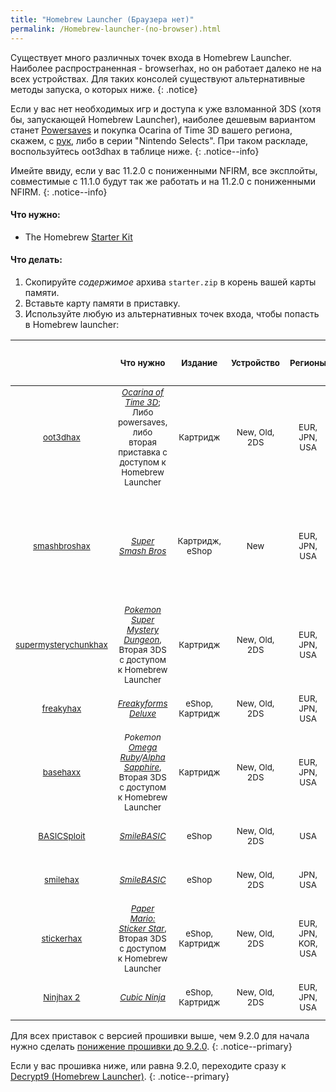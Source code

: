 ```yaml
---
title: "Homebrew Launcher (Браузера нет)"
permalink: /Homebrew-launcher-(no-browser).html
---
```


Существует много различных точек входа в Homebrew Launcher. Наиболее распространенная - browserhax, но он работает далеко не на всех устройствах. Для таких консолей существуют альтернативные методы запуска, о которых ниже. 
{: .notice}

Если у вас нет необходимых игр и доступа к уже взломанной 3DS (хотя бы, запускающей Homebrew Launcher), наиболее дешевым вариантом станет [Powersaves](https://www.amazon.com/dp/B00IVJ1M7M) и покупка Ocarina of Time 3D вашего региона, скажем, с [рук](http://olx.ua), либо в серии "Nintendo Selects". При таком раскладе, воспользуйтесь oot3dhax в таблице ниже.
{: .notice--info}

Имейте ввиду, если у вас 11.2.0 с пониженными NFIRM, все эксплойты, совместимые с 11.1.0 будут так же работать и на 11.2.0 с пониженными NFIRM.
{: .notice--info}

#### Что нужно:

+ The Homebrew [Starter Kit](http://smealum.github.io/ninjhax2/starter.zip)

#### Что делать:

1. Скопируйте _содержимое_ архива `starter.zip` в корень вашей карты памяти.
4. Вставьте карту памяти в приставку.
5. Используйте любую из альтернативных точек входа, чтобы попасть в Homebrew launcher:

 | <sub> | <sub>Что нужно| <sub>Издание | <sub>Устройство | <sub>Регионы | <sub>Версия игры | <sub>Версия<br>системного ПО приставки |
|:-:|:-:|:-:|:-:|:-:|:-:|:-:|
| <sub>[oot3dhax](https://github.com/yellows8/oot3dhax) | <sub>[*Ocarina of Time 3D*](https://amzn.to/2fkaKdp); <br> Либо powersaves, либо вторая приставка с доступом  к Homebrew Launcher | <sub>Картридж | <sub>New, Old, 2DS | <sub>EUR, JPN, USA | <sub>Все | <sub>9.0.0-X и выше, включая 11.2.0-X |
| <sub>[smashbroshax](https://gbatemp.net/threads/397194/) | <sub>[*Super Smash Bros*](https://amzn.to/2ftGA72) | <sub>Картридж, eShop | <sub>New  | <sub>EUR, JPN, USA | <sub>Версия игры должна быть ниже 1.1.3. На картридже с "amiibo" на обложке установлена версия 1.1.4. | <sub>9.0.0-X и выше, включая 11.2.0-X |
| <sub>[supermysterychunkhax](https://smd.salthax.org/) | <sub>[*Pokemon Super Mystery Dungeon*](https://amzn.to/2ebxZ75), <br> Вторая 3DS с доступом к Homebrew Launcher | <sub>Картридж | <sub>New, Old, 2DS | <sub>EUR, JPN, USA | <sub>Все | <sub>9.9.0-X (USA/JPN) / 10.2.0-X (EUR) и выше, включая 11.0.0-X |
| <sub>[freakyhax](http://plutooo.github.io/freakyhax/) | <sub>[*Freakyforms Deluxe*](https://amzn.to/2f6eHO7) | <sub>eShop, Картридж | <sub>New, Old, 2DS | <sub>EUR, JPN, USA | <sub>Все | <sub>9.0.0-X и выше, включая 11.1.0-X |
| <sub>[basehaxx](http://mrnbayoh.github.io/basehaxx/) | <sub>*Pokemon [Omega Ruby](https://amzn.to/2eRILNQ)/[Alpha Sapphire](https://amzn.to/2ebGrmN)*, <br> Вторая 3DS с доступом к Homebrew Launcher | <sub>Картридж | <sub>New, Old, 2DS | <sub>EUR, JPN, USA | <sub>1.0, 1.4 | <sub>9.0.0-X и выше, включая 11.0.0-X |
| <sub>[BASICSploit](https://mrnbayoh.github.io/basicsploit/) | <sub>[*SmileBASIC*](https://www.nintendo.com/games/detail/eYURHNjVdfyrnA3OJGfmlMYIrJUzgOcv) | <sub>eShop | <sub>New, Old, 2DS | <sub>USA | <sub>3.2.1 | <sub>9.0.0-X и выше, включая 11.0.0-X |
| <sub>[smilehax](https://plutooo.github.io/smilehax/) | <sub>[*SmileBASIC*](https://www.nintendo.com/games/detail/eYURHNjVdfyrnA3OJGfmlMYIrJUzgOcv) | <sub>eShop | <sub>New, Old, 2DS | <sub>JPN, USA | <sub>3.3.1 | <sub>9.0.0-X и выше, включая 11.0.0-X |
| <sub>[stickerhax](https://github.com/yellows8/stickerhax) | <sub>[*Paper Mario: Sticker Star*](https://amzn.to/2f6aDx8), <br> Вторая 3DS с доступом к Homebrew Launcher | <sub>eShop, Картридж | <sub>New, Old, 2DS | <sub>EUR, JPN, KOR, USA | <sub>Все | <sub>9.0.0-X и выше, включая 11.2.0-X |
| <sub>[Ninjhax 2](http://smealum.github.io/ninjhax2/) | <sub>[*Cubic Ninja*](https://amzn.to/2eRI1by) | <sub>eShop, Картридж | <sub>New, Old, 2DS | <sub>EUR, JPN, USA | <sub>Все| <sub>9.0.0-X и выше, включая 11.2.0-X | <br>

<script type="text/javascript">
amzn_assoc_placement = "adunit0";
amzn_assoc_tracking_id = "plailect-20";
amzn_assoc_ad_mode = "manual";
amzn_assoc_ad_type = "smart";
amzn_assoc_marketplace = "amazon";
amzn_assoc_region = "US";
amzn_assoc_title = "3DS Homebrew Launcher";
amzn_assoc_linkid = "718ad647bc3d1b8f8c44b3a1f34bc235";
amzn_assoc_search_bar = "false";
amzn_assoc_asins = "B01AC3ZDCE,B00DD0B1R0,B00YC7DZP4,B00IVJ1M7M,B008YYSBR8,B004SG211I,B00KI2OZ9M,B00K848IH0";
</script>
<script src="//z-na.amazon-adsystem.com/widgets/onejs?MarketPlace=US"></script>


Для всех приставок с версией прошивки выше, чем 9.2.0 для начала нужно сделать [понижение прошивки до 9.2.0](9.2.0-downgrade).
{: .notice--primary}

Если у вас прошивка ниже, или равна 9.2.0, переходите сразу к [Decrypt9 (Homebrew Launcher)](decrypt9-(Homebrew-launcher)).
{: .notice--primary}
